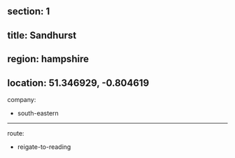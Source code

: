 section: 1
----
title: Sandhurst
----
region: hampshire
----
location: 51.346929, -0.804619
----
company:
- south-eastern
----
route:
- reigate-to-reading

